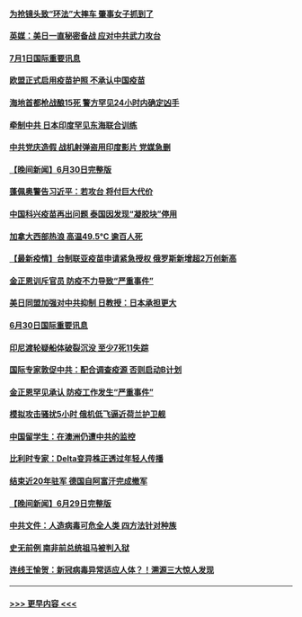 #### [为抢镜头致“环法”大摔车 肇事女子抓到了](../pages/prog202/a103155666.md?t=07011951) 
#### [英媒：美日一直秘密备战 应对中共武力攻台](../pages/prog202/a103155725.md?t=07011951) 
#### [7月1日国际重要讯息](../pages/prog202/a103155709.md?t=07011951) 
#### [欧盟正式启用疫苗护照 不承认中国疫苗](../pages/prog202/a103155681.md?t=07011951) 
#### [海地首都枪战酿15死 警方罕见24小时内确定凶手](../pages/prog202/a103155550.md?t=07011951) 
#### [牵制中共 日本印度罕见东海联合训练](../pages/prog202/a103155490.md?t=07011951) 
#### [中共党庆造假 战机射弹盗用印度影片 党媒急删](../pages/prog202/a103155497.md?t=07011951) 
#### [【晚间新闻】6月30日完整版](../pages/prog202/a103155480.md?t=07011951) 
#### [蓬佩奥警告习近平：若攻台 将付巨大代价](../pages/prog202/a103155310.md?t=07011951) 
#### [中国科兴疫苗再出问题 泰国因发现“凝胶块”停用](../pages/prog202/a103154901.md?t=07011951) 
#### [加拿大西部热浪 高温49.5°C 逾百人死](../pages/prog202/a103155022.md?t=07011951) 
#### [【最新疫情】台制联亚疫苗申请紧急授权 俄罗斯新增超2万创新高](../pages/prog202/a103155002.md?t=07011951) 
#### [金正恩训斥官员 防疫不力导致“严重事件”](../pages/prog202/a103154979.md?t=07011951) 
#### [美日同盟加强对中共抑制 日教授：日本承担更大](../pages/prog202/a103154793.md?t=07011951) 
#### [6月30日国际重要讯息](../pages/prog202/a103154787.md?t=07011951) 
#### [印尼渡轮疑船体破裂沉没 至少7死11失踪](../pages/prog202/a103154765.md?t=07011951) 
#### [国际专家敦促中共：配合调查疫源 否则启动B计划](../pages/prog202/a103154726.md?t=07011951) 
#### [金正恩罕见承认 防疫工作发生“严重事件”](../pages/prog202/a103154699.md?t=07011951) 
#### [模拟攻击骚扰5小时 俄机低飞逼近荷兰护卫舰](../pages/prog202/a103154673.md?t=07011951) 
#### [中国留学生：在澳洲仍遭中共的监控](../pages/prog202/a103154655.md?t=07011951) 
#### [比利时专家：Delta变异株正透过年轻人传播](../pages/prog202/a103154563.md?t=07011951) 
#### [结束近20年驻军 德国自阿富汗完成撤军](../pages/prog202/a103154495.md?t=07011951) 
#### [【晚间新闻】6月29日完整版](../pages/prog202/a103154474.md?t=07011951) 
#### [中共文件：人造病毒可危全人类 四方法针对种族](../pages/prog202/a103153274.md?t=07011951) 
#### [史无前例 南非前总统祖马被判入狱](../pages/prog202/a103154170.md?t=07011951) 
#### [连线王愉贺：新冠病毒异常适应人体？！溯源三大惊人发现](../pages/prog202/a103153334.md?t=07011951) 

----
#### [ >>> 更早内容 <<< ](../indexes/prog202-earlier.md)
